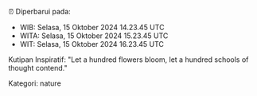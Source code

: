 ⏰ Diperbarui pada:
- WIB: Selasa, 15 Oktober 2024 14.23.45 UTC
- WITA: Selasa, 15 Oktober 2024 15.23.45 UTC
- WIT: Selasa, 15 Oktober 2024 16.23.45 UTC

Kutipan Inspiratif:
"Let a hundred flowers bloom, let a hundred schools of thought contend."


Kategori: nature

